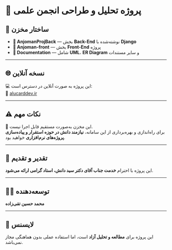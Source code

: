 # 📌 پروژه تحلیل و طراحی انجمن علمی

## 📂 ساختار مخزن
- **📂 AnjomanProjBack** — بخش **Back-End** نوشته‌شده با **Django**  
- **📂 Anjoman-front** — بخش **Front-End** پروژه  
- **📂 Documentation** — شامل **UML**، **ER Diagram** و سایر مستندات  

---

## 🌐 نسخه آنلاین
💻 این پروژه به صورت آنلاین در دسترس است:  
🔗 [alucarddev.ir](https://alucarddev.ir)

---

## ⚠️ نکات مهم
🚫 این مخزن به‌صورت مستقیم قابل اجرا نیست.  
برای راه‌اندازی و بهره‌برداری از این سامانه، **نیازمند دانش در حوزه استقرار و پیاده‌سازی پروژه‌های نرم‌افزاری** خواهید بود.

---

## 🙏 تقدیر و تقدیم
این پروژه با احترام **خدمت جناب آقای دکتر سید دانش، استاد گرامی ارائه می‌شود**.

---

## 👨‍💻 توسعه‌دهنده
**محمد حسین تقی‌زاده**

---

## 📜 لایسنس
این پروژه برای **مطالعه و تحلیل آزاد** است، اما استفاده عملی بدون هماهنگی مجاز نمی‌باشد.
